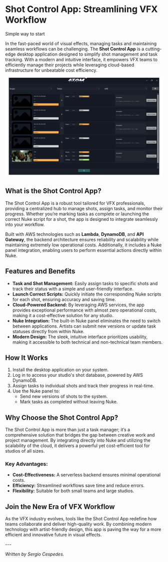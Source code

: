<h1>Shot Control App: Streamlining VFX Workflow</h1>
<p class="subtitle">Simple way to start</p>

<p>
    In the fast-paced world of visual effects, managing tasks and maintaining seamless workflows can be challenging. 
    The <strong>Shot Control App</strong> is a cutting-edge desktop application designed to simplify shot management and task tracking. 
    With a modern and intuitive interface, it empowers VFX teams to efficiently manage their projects while leveraging cloud-based infrastructure for unbeatable cost efficiency.
</p>
<img src="../assets/atom_app_edit.png" alt="Cloud Computing" class="blog-image">
<h2>What is the Shot Control App?</h2>
<p>
    The Shot Control App is a robust tool tailored for VFX professionals, providing a centralized hub to manage shots, assign tasks, and monitor their progress. 
    Whether you’re marking tasks as complete or launching the correct Nuke script for a shot, the app is designed to integrate seamlessly into your workflow.
</p>
<p>
    Built with AWS technologies such as <strong>Lambda</strong>, <strong>DynamoDB</strong>, and <strong>API Gateway</strong>, the backend architecture ensures reliability and scalability while maintaining extremely low operational costs. 
    Additionally, it includes a Nuke panel integration, enabling users to perform essential actions directly within Nuke.
</p>
<h2>Features and Benefits</h2>
<ul>
    <li>
        <strong>Task and Shot Management:</strong> Easily assign tasks to specific shots and track their status with a simple and user-friendly interface.
    </li>
    <li>
        <strong>Launch Correct Scripts:</strong> Quickly initiate the corresponding Nuke scripts for each shot, ensuring accuracy and saving time.
    </li>
    <li>
        <strong>Cloud-Powered Backend:</strong> By leveraging AWS services, the app provides exceptional performance with almost zero operational costs, making it a cost-effective solution for any studio.
    </li>
    <li>
        <strong>Nuke Integration:</strong> The built-in Nuke panel eliminates the need to switch between applications. Artists can submit new versions or update task statuses directly from within Nuke.
    </li>
    <li>
        <strong>Modern Design:</strong> The sleek, intuitive interface prioritizes usability, making it accessible to both technical and non-technical team members.
    </li>
</ul>
<h2>How It Works</h2>
<ol>
    <li>Install the desktop application on your system.</li>
    <li>Log in to access your studio's shot database, powered by AWS DynamoDB.</li>
    <li>Assign tasks to individual shots and track their progress in real-time.</li>
    <li>Use the Nuke panel to:
        <ul>
            <li>Send new versions of shots to the system.</li>
            <li>Mark tasks as completed without leaving Nuke.</li>
        </ul>
    </li>
</ol>
<h2>Why Choose the Shot Control App?</h2>
<p>
    The Shot Control App is more than just a task manager; it’s a comprehensive solution that bridges the gap between creative work and project management. 
    By integrating directly into Nuke and utilizing the scalability of the cloud, it delivers a powerful yet cost-efficient tool for studios of all sizes.
</p>
<h3>Key Advantages:</h3>
<ul>
    <li><strong>Cost-Effectiveness:</strong> A serverless backend ensures minimal operational costs.</li>
    <li><strong>Efficiency:</strong> Streamlined workflows save time and reduce errors.</li>
    <li><strong>Flexibility:</strong> Suitable for both small teams and large studios.</li>
</ul>
<h2>Join the New Era of VFX Workflow</h2>
<p>
    As the VFX industry evolves, tools like the Shot Control App redefine how teams collaborate and deliver high-quality work. 
    By combining modern technology with artist-friendly design, this app is paving the way for a more efficient and innovative future in visual effects.
</p>
---
<p><em>Written by Sergio Cespedes.</em></p>